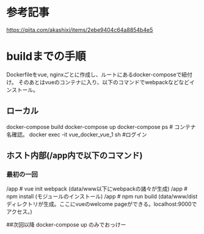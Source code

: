 # 参考記事
https://qiita.com/akashixi/items/2ebe9404c64a8854b4e5

# buildまでの手順
Dockerfileをvue, nginxごとに作成し、ルートにあるdocker-composeで紐付け。
そのあとはvueのコンテナに入り、以下のコマンドでwebpackなどなどインストール。
## ローカル
docker-compose build
docker-compose up
docker-compose ps # コンテナ名確認。
docker exec -it vue_docker_vue_1 sh #ログイン
## ホスト内部(/app内で以下のコマンド)
### 最初の一回
/app # vue init webpack (data/www以下にwebpackの諸々が生成)
/app # npm install (モジュールのインストール)
/app # npm run build  (data/www/distディレクトリが生成。ここにvueのwelcome pageができる。localhost:9000でアクセス。)

##次回以降
docker-compose up
のみでおっけー